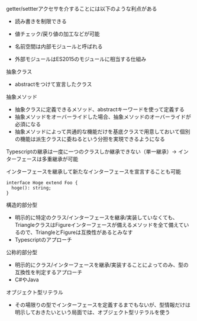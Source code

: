 getter/settterアクセサを介することには以下のような利点がある
- 読み書きを制限できる
- 値チェック/戻り値の加工などが可能

- 名前空間は内部モジュールと呼ばれる
- 外部モジュールはES2015のモジュールに相当する仕組み

抽象クラス
- abstractをつけて宣言したクラス

抽象メソッド
- 抽象クラスに定義できるメソッド、abstractキーワードを使って定義する
- 抽象メソッドをオーバーライドした場合、抽象メソッドのオーバーライドが必須になる
- 抽象メソッドによって共通的な機能だけを基底クラスで用意しておいて個別の機能は派生クラスに委ねるという分担を実現できるようになる

Typescriptの継承は一度に一つのクラスしか継承できない（単一継承）→ インターフェースは多重継承が可能

インターフェースを継承して新たなインターフェースを宣言することも可能

```
interface Hoge extend Foo {
  hoge(): string;
}
```

構造的部分型
- 明示的に特定のクラス/インターフェースを継承/実装していなくても、TriangleクラスはFigureインターフェースが備えるメソッドを全て備えているので、TriangleとFigureは互換性があるとみなす
- Typescriptのアプローチ

公称的部分型
- 明示的にクラス/インターフェースを継承/実装することによってのみ、型の互換性を判定するアプローチ
- C#やJava

オブジェクト型リテラル
- その場限りの型でインターフェースを定義するまでもないが、型情報だけは明示しておきたいという局面では、オブジェクト型リテラルを使う

